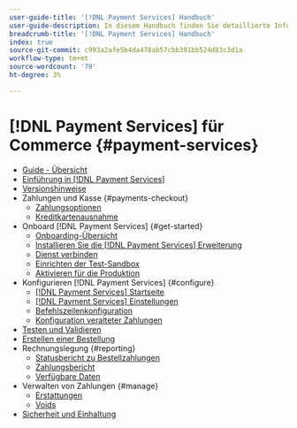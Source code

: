 ```yaml
---
user-guide-title: '[!DNL Payment Services] Handbuch'
user-guide-description: In diesem Handbuch finden Sie detaillierte Informationen zum Installieren und Konfigurieren von [!DNL Payment Services] für Ihre [!DNL Adobe Commerce] oder [!DNL Magento Open Source] speichern.
breadcrumb-title: '[!DNL Payment Services] Handbuch'
index: true
source-git-commit: c993a2afe5b4da478ab57cbb391bb524d83c3d1a
workflow-type: tm+mt
source-wordcount: '79'
ht-degree: 3%

---
```



# [!DNL Payment Services] für Commerce {#payment-services}

- [Guide - Übersicht](guide-overview.md)
- [Einführung in [!DNL Payment Services]](overview.md)
- [Versionshinweise](release-notes.md)
- Zahlungen und Kasse {#payments-checkout}
   - [Zahlungsoptionen](payments-options.md)
   - [Kreditkartenausnahme](vaulting.md)
- Onboard [!DNL Payment Services] {#get-started}
   - [Onboarding-Übersicht](onboard.md)
   - [Installieren Sie die [!DNL Payment Services] Erweiterung](install.md)
   - [Dienst verbinden](connect.md)
   - [Einrichten der Test-Sandbox](sandbox.md)
   - [Aktivieren für die Produktion](production.md)
- Konfigurieren [!DNL Payment Services] {#configure}
   - [[!DNL Payment Services] Startseite](payments-home.md)
   - [[!DNL Payment Services] Einstellungen](settings.md)
   - [Befehlszeilenkonfiguration](configure-cli.md)
   - [Konfiguration veralteter Zahlungen](configure-admin.md)
- [Testen und Validieren](test-validate.md)
- [Erstellen einer Bestellung](create-order.md)
- Rechnungslegung {#reporting}
   - [Statusbericht zu Bestellzahlungen](order-payment-status.md)
   - [Zahlungsbericht](payouts.md)
   - [Verfügbare Daten](data.md)
- Verwalten von Zahlungen {#manage}
   - [Erstattungen](refunds.md)
   - [Voids](voids.md)
- [Sicherheit und Einhaltung](security.md)
